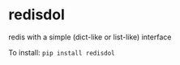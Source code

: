 
# redisdol
redis with a simple (dict-like or list-like) interface


To install:	```pip install redisdol```
